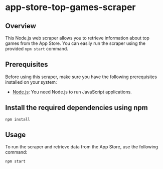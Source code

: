 # app-store-top-games-scraper

## Overview

This Node.js web scraper allows you to retrieve information about top games from the App Store. You can easily run the scraper using the provided `npm start` command.

## Prerequisites

Before using this scraper, make sure you have the following prerequisites installed on your system:

- [Node.js](https://nodejs.org/): You need Node.js to run JavaScript applications.

## Install the required dependencies using npm  

`npm install`

## Usage
To run the scraper and retrieve data from the App Store, use the following command:

`npm start`
